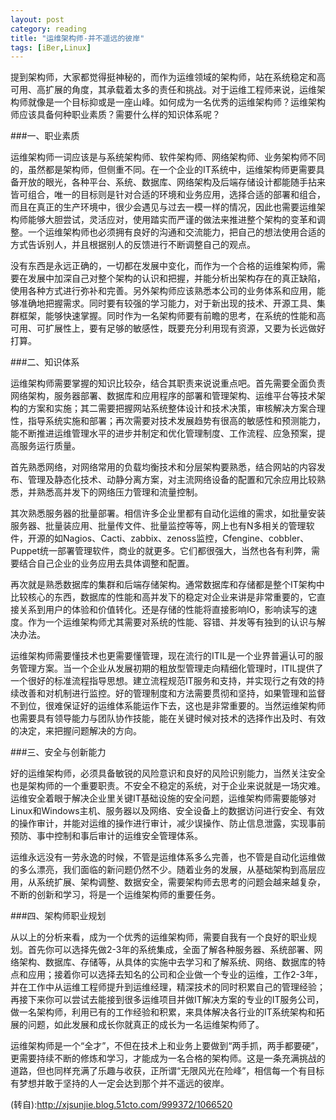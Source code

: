 ```yaml
---
layout: post
category: reading
title: "运维架构师-并不遥远的彼岸"
tags: [iBer,Linux]
---
```


提到架构师，大家都觉得挺神秘的，而作为运维领域的架构师，站在系统稳定和高可用、高扩展的角度，其承载着太多的责任和挑战。对于运维工程师来说，运维架构师就像是一个目标抑或是一座山峰。如何成为一名优秀的运维架构师？运维架构师应该具备何种职业素质？需要什么样的知识体系呢？

###一、职业素质

运维架构师一词应该是与系统架构师、软件架构师、网络架构师、业务架构师不同的，虽然都是架构师，但侧重不同。在一个企业的IT系统中，运维架构师更需要具备开放的眼光，各种平台、系统、数据库、网络架构及后端存储设计都能随手拈来皆可组合，唯一的目标则是针对合适的环境和业务应用，选择合适的部署和组合，而且在真正的生产环境中，很少会遇见与过去一模一样的情况，因此也需要运维架构师能够大胆尝试，灵活应对，使用踏实而严谨的做法来推进整个架构的变革和调整。一个运维架构师也必须拥有良好的沟通和交流能力，把自己的想法使用合适的方式告诉别人，并且根据别人的反馈进行不断调整自己的观点。

没有东西是永远正确的，一切都在发展中变化，而作为一个合格的运维架构师，需要在发展中加深自己对整个架构的认识和把握，并能分析出架构存在的真正缺陷，使用各种方式进行弥补和完善。另外架构师应该熟悉本公司的业务体系和应用，能够准确地把握需求。同时要有较强的学习能力，对于新出现的技术、开源工具、集群框架，能够快速掌握。同时作为一名架构师要有前瞻的思考，在系统的性能和高可用、可扩展性上，要有足够的敏感性，既要充分利用现有资源，又要为长远做好打算。

###二、知识体系

运维架构师需要掌握的知识比较杂，结合其职责来说说重点吧。首先需要全面负责网络架构，服务器部署、数据库和应用程序的部署和管理架构、运维平台等技术架构的方案和实施；其二需要把握网站系统整体设计和技术决策，审核解决方案合理性，指导系统实施和部署；再次需要对技术发展趋势有很高的敏感性和预测能力，能不断推进运维管理水平的进步并制定和优化管理制度、工作流程、应急预案，提高服务运行质量。

首先熟悉网络，对网络常用的负载均衡技术和分层架构要熟悉，结合网站的内容发布、管理及静态化技术、动静分离方案，对主流网络设备的配置和冗余应用比较熟悉，并熟悉高并发下的网络压力管理和流量控制。

其次熟悉服务器的批量部署。相信许多企业里都有自动化运维的需求，如批量安装服务器、批量装应用、批量传文件、批量监控等等，网上也有N多相关的管理软件，开源的如Nagios、Cacti、zabbix、zenoss监控，Cfengine、cobbler、Puppet统一部署管理软件，商业的就更多。它们都很强大，当然也各有利弊，需要结合自己企业的业务应用去具体调整和配置。

再次就是熟悉数据库的集群和后端存储架构。通常数据库和存储都是整个IT架构中比较核心的东西，数据库的性能和高并发下的稳定对企业来讲是非常重要的，它直接关系到用户的体验和价值转化。还是存储的性能将直接影响IO，影响读写的速度。作为一个运维架构师尤其需要对系统的性能、容错、并发等有独到的认识与解决办法。

运维架构师需要懂技术也更需要懂管理，现在流行的ITIL是一个业界普遍认可的服务管理方案。当一个企业从发展初期的粗放型管理走向精细化管理时，ITIL提供了一个很好的标准流程指导思想。建立流程规范IT服务和支持，并实现行之有效的持续改善和对机制进行监控。好的管理制度和方法需要贯彻和坚持，如果管理和监督不到位，很难保证好的运维体系能运作下去，这也是非常重要的。当然运维架构师也需要具有领导能力与团队协作技能，能在关键时候对技术的选择作出及时、有效的决定，来把握问题解决的方向。

###三、安全与创新能力

好的运维架构师，必须具备敏锐的风险意识和良好的风险识别能力，当然关注安全也是架构师的一个重要职责。不安全不稳定的系统，对于企业来说就是一场灾难。运维安全着眼于解决企业里关键IT基础设施的安全问题，运维架构师需要能够对Linux和Windows主机、服务器以及网络、安全设备上的数据访问进行安全、有效的操作审计，并能对运维的操作进行审计，减少误操作、防止信息泄露，实现事前预防、事中控制和事后审计的运维安全管理体系。

运维永远没有一劳永逸的时候，不管是运维体系多么完善，也不管是自动化运维做的多么漂亮，我们面临的新问题仍然不少。随着业务的发展，从基础架构到高层应用，从系统扩展、架构调整、数据安全，需要架构师去思考的问题会越来越复杂，不断的创新和学习，将是一个运维架构师的重要任务。

###四、架构师职业规划

从以上的分析来看，成为一个优秀的运维架构师，需要自我有一个良好的职业规划。首先你可以选择先做2-3年的系统集成，全面了解各种服务器、系统部署、网络架构、数据库、存储等，从具体的实施中去学习和了解系统、网络、数据库的特点和应用；接着你可以选择去知名的公司和企业做一个专业的运维，工作2-3年，并在工作中从运维工程师提升到运维经理，精深技术的同时积累自己的管理经验；再接下来你可以尝试去能接到很多运维项目并做IT解决方案的专业的IT服务公司，做一名架构师，利用已有的工作经验和积累，来具体解决各行业的IT系统架构和拓展的问题，如此发展和成长你就真正的成长为一名运维架构师了。

运维架构师是一个“全才”，不但在技术上和业务上要做到“两手抓，两手都要硬”，更需要持续不断的修炼和学习，才能成为一名合格的架构师。这是一条充满挑战的道路，但也同样充满了乐趣与收获，正所谓“无限风光在险峰”，相信每一个有目标有梦想并敢于坚持的人一定会达到那个并不遥远的彼岸。

(转自):<http://xjsunjie.blog.51cto.com/999372/1066520>
